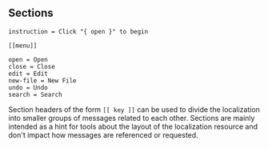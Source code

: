 Sections
--------
```
instruction = Click "{ open }" to begin

[[menu]]

open = Open
close = Close
edit = Edit
new-file = New File
undo = Undo
search = Search
```

Section headers of the form `[[ key ]]` can be used to divide the localization
into smaller groups of messages related to each other. Sections are mainly
intended as a hint for tools about the layout of the localization resource and
don't impact how messages are referenced or requested.
